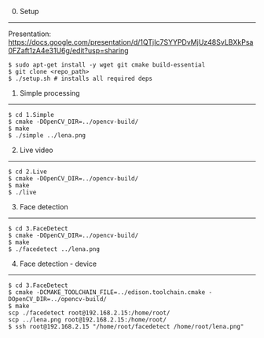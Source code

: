0. Setup
--------

Presentation: https://docs.google.com/presentation/d/1QTjIc7SYYPDvMjUz48SvLBXkPsa0FZaft1zA4e31U6g/edit?usp=sharing

    $ sudo apt-get install -y wget git cmake build-essential
    $ git clone <repo_path>
    $ ./setup.sh # installs all required deps

1. Simple processing
--------------------

    $ cd 1.Simple
    $ cmake -DOpenCV_DIR=../opencv-build/
    $ make
    $ ./simple ../lena.png

2. Live video
-------------

    $ cd 2.Live
    $ cmake -DOpenCV_DIR=../opencv-build/
    $ make
    $ ./live

3. Face detection
-----------------

    $ cd 3.FaceDetect
    $ cmake -DOpenCV_DIR=../opencv-build/
    $ make
    $ ./facedetect ../lena.png

4. Face detection - device
--------------------------

    $ cd 3.FaceDetect
    $ cmake -DCMAKE_TOOLCHAIN_FILE=../edison.toolchain.cmake -DOpenCV_DIR=../opencv-build/
    $ make
    scp ./facedetect root@192.168.2.15:/home/root/
    scp ../lena.png root@192.168.2.15:/home/root/
    $ ssh root@192.168.2.15 "/home/root/facedetect /home/root/lena.png"
